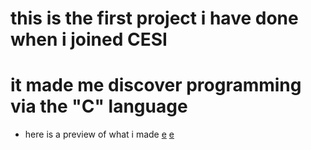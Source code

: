 # this is the first project i have done when i joined CESI 
# it made me discover programming via the "C" language
- here is a preview of what i made
[e](https://github.com/GuiguiSlide/GuiguiSlide-cassebrique/blob/main/image.png)
[e](https://github.com/GuiguiSlide/GuiguiSlide-cassebrique/blob/main/image2.png)
